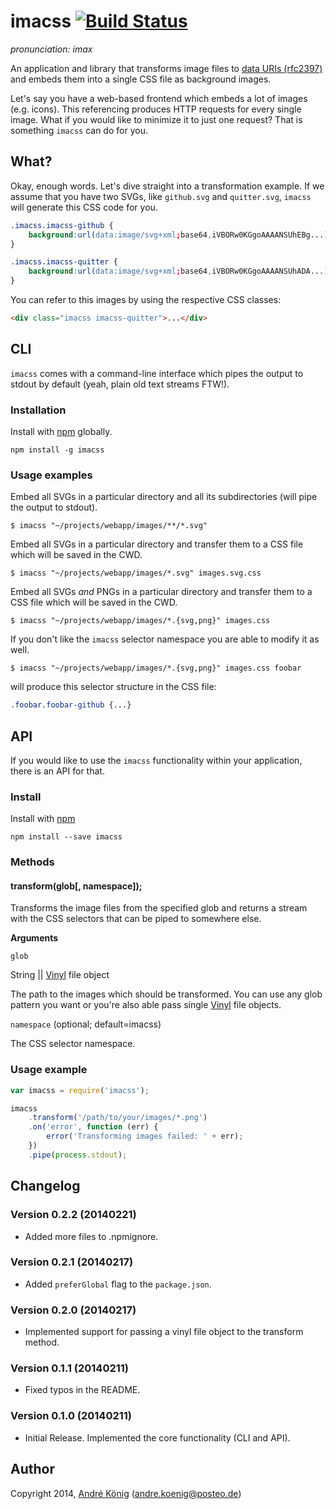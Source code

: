 # imacss [![Build Status](https://travis-ci.org/akoenig/imacss.png?branch=master)](https://travis-ci.org/akoenig/imacss)

_pronunciation: imax_

An application and library that transforms image files to [data URIs (rfc2397)](https://www.ietf.org/rfc/rfc2397.txt) and embeds them into a single CSS file as background images.

Let's say you have a web-based frontend which embeds a lot of images (e.g. icons). This referencing produces HTTP requests for every single image. What if you would like to minimize it to just one request? That is something `imacss` can do for you.

## What?

Okay, enough words. Let's dive straight into a transformation example. If we assume that you have two SVGs, like `github.svg` and `quitter.svg`, `imacss` will generate this CSS code for you.

```css
.imacss.imacss-github {
    background:url(data:image/svg+xml;base64,iVBORw0KGgoAAAANSUhEBg...);
}

.imacss.imacss-quitter {
    background:url(data:image/svg+xml;base64,iVBORw0KGgoAAAANSUhADA...);
}
```

You can refer to this images by using the respective CSS classes:

```html
<div class="imacss imacss-quitter">...</div>
```

## CLI

`imacss` comes with a command-line interface which pipes the output to stdout by default (yeah, plain old text streams FTW!).

### Installation

Install with [npm](https://npmjs.org/package/imacss) globally.

    npm install -g imacss

### Usage examples

Embed all SVGs in a particular directory and all its subdirectories (will pipe the output to stdout).

    $ imacss "~/projects/webapp/images/**/*.svg"

Embed all SVGs in a particular directory and transfer them to a CSS file which will be saved in the CWD.

    $ imacss "~/projects/webapp/images/*.svg" images.svg.css

Embed all SVGs _and_ PNGs in a particular directory and transfer them to a CSS file which will be saved in the CWD.

    $ imacss "~/projects/webapp/images/*.{svg,png}" images.css

If you don't like the `imacss` selector namespace you are able to modify it as well.

    $ imacss "~/projects/webapp/images/*.{svg,png}" images.css foobar

will produce this selector structure in the CSS file:

```css
.foobar.foobar-github {...}
```

## API

If you would like to use the `imacss` functionality within your application, there is an API for that.

### Install

Install with [npm](https://npmjs.org/package/imacss)

    npm install --save imacss

### Methods

#### transform(glob[, namespace]);

Transforms the image files from the specified glob and returns a stream with the CSS selectors that can be piped to somewhere else.

**Arguments**

`glob`

String || [Vinyl](https://github.com/wearefractal/vinyl) file object

The path to the images which should be transformed. You can use any glob pattern you want or you're also able pass single [Vinyl](https://github.com/wearefractal/vinyl) file objects.

`namespace` (optional; default=imacss)

The CSS selector namespace.

### Usage example

```javascript
var imacss = require('imacss');

imacss
    .transform('/path/to/your/images/*.png')
    .on('error', function (err) {
        error('Transforming images failed: ' + err);
    })
    .pipe(process.stdout);
```


## Changelog

### Version 0.2.2 (20140221)

- Added more files to .npmignore.

### Version 0.2.1 (20140217)

- Added `preferGlobal` flag to the `package.json`.

### Version 0.2.0 (20140217)

- Implemented support for passing a vinyl file object to the transform method.

### Version 0.1.1 (20140211)

- Fixed typos in the README.

### Version 0.1.0 (20140211)

- Initial Release. Implemented the core functionality (CLI and API).

## Author

Copyright 2014, [André König](http://iam.andrekoenig.info) (andre.koenig@posteo.de)
